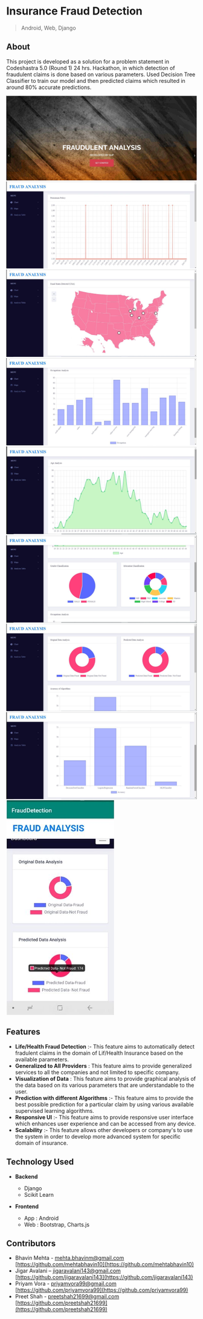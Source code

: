 # Insurance Fraud Detection
> Android, Web, Django

## About

This project is developed as a solution for a problem statement in Codeshastra 5.0 (Round 1) 24 hrs. Hackathon, in which detection of fraudulent claims is done based on various parameters. Used Decision Tree Classifier to train our model and then predicted claims which resulted in around 80% accurate predictions.



![](/ss/flash.JPG)
![](/ss/premium.JPG)
![](/ss/states.JPG)
![](/ss/occupation.JPG)
![](/ss/age.JPG)
![](/ss/gender.JPG)
![](/ss/predict.JPG)
![](/ss/accuracy.JPG)
![](/ss/mobile.JPG)



## Features

- **Life/Health Fraud Detection** :- This feature aims to automatically detect fradulent claims in the domain of Lif/Health Insurance based on the available parameters.   
- **Generalized to All Providers** : This feature aims to provide generalized services to all the companies and not limited to specific company.
- **Visualization of Data** : This feature aims to provide graphical analysis of the data based on its various parameters that are understandable to the user.
- **Prediction with different Algorithms** :- This feature aims to provide the best possible prediction for a particular claim by using various available supervised learning algorithms.
- **Responsive UI** :- This feature aims to provide responsive user interface which enhances user experience and can be accessed from any device.
- **Scalability** :- This feature allows other developers or company's to use the system in order to develop more advanced system for specific domain of insurance.




## Technology Used
- **Backend**
    - Django
    - Scikit Learn

- **Frontend**
    - App : Android
    - Web : Bootstrap, Charts.js


## Contributors

- Bhavin Mehta - mehta.bhavinm@gmail.com [https://github.com/mehtabhavin10](https://github.com/mehtabhavin10)
- Jigar Avalani  – jigaravalani143@gmail.com [https://github.com/jigaravalani143](https://github.com/jigaravalani143)
- Priyam Vora -  priyamvora99@gmail.com [https://github.com/priyamvora99](https://github.com/priyamvora99)
- Preet Shah - preetshah21699@gmail.com [https://github.com/preetshah21699](https://github.com/preetshah21699)






